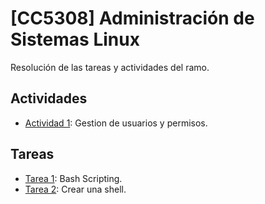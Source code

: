 # [CC5308] Administración de Sistemas Linux
Resolución de las tareas y actividades del ramo.

## Actividades
- [Actividad 1](Actividades): Gestion de usuarios y permisos.

## Tareas
- [Tarea 1](Tareas/T1): Bash Scripting.
- [Tarea 2](Tareas/T2): Crear una shell.
